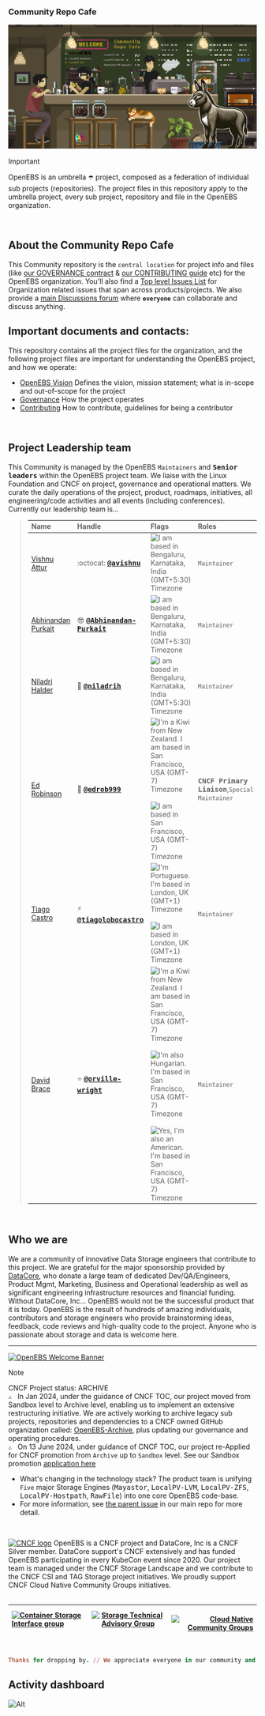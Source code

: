 ### Community Repo Cafe
[![OpenEBS Welcome to Community Repo Coffee SHop](/images/coffe-shop-hacker-pixel-art_HERO_banner.png)](https://www.openebs.io/)
<BR>

> [!Important]
> OpenEBS is an umbrella :open_umbrella: project, composed as a federation of individual sub projects (repositories). The project files in this repository apply to the umbrella project, every sub project, repository and file in the OpenEBS organization.
<BR>

## About the Community Repo Cafe<BR>
This Community repository is the ```central location``` for project info and files (like [our GOVERNANCE contract](GOVERNANCE.md) & [our CONTRIBUTING guide](CONTRIBUTING.md) etc) for the OpenEBS organization. You'll also find a [Top level Issues List](https://github.com/openebs/openebs/issues) for Organization related issues that span across products/projects. We also provide a [main Discussions forum](https://github.com/openebs/openebs/discussions) where **```everyone```** can collaborate and discuss anything.
<BR>

## Important documents and contacts:
This repository contains all the project files for the organization, and the following project files are important for understanding the OpenEBS project, and how we operate:
* [OpenEBS Vision](/VISON.md) Defines the vision, mission statement; what is in-scope and out-of-scope for the project
* [Governance](/GOVERNANCE.md) How the project operates
* [Contributing](/CONTRIBUTING.md) How to contribute, guidelines for being a contributor
<BR>

## Project Leadership team
This Community is managed by the OpenEBS ```Maintainers``` and <kbd>**Senior leaders**</kbd> within the OpenEBS project team. We liaise with the Linux Foundation and CNCF on project, governance
and operational matters. We curate the daily operations of the project, product, roadmaps, initiatives, all engineering/code activities and all events (including conferences). Currently our leadership team is...

> | Name | Handle | Flags | Roles |
> | :--- | :--- | :--- | :--- |
> | [Vishnu Attur](https://www.linkedin.com/in/vishnu-attur-5309a333/ "Senior Engineering, QA and Dev Manager")| :octocat: <kbd>**[@avishnu](https://github.com/avishnu "Vishnu Govind Attur")**</kbd> | ![](/images/flags/de_je/in.png "I am based in Bengaluru, Karnataka, India (GMT+5:30) Timezone") | ```Maintainer``` |
> | [Abhinandan Purkait](https://www.linkedin.com/in/abhinandan-purkait/ "Senior Engineer") | :sunglasses: <kbd>**[@Abhinandan-Purkait](https://github.com/Abhinandan-Purkait "Abhinandan Purkait")**</kbd> | ![](/images/flags/de_je/in.png "I am based in Bengaluru, Karnataka, India (GMT+5:30) Timezone") | ```Maintainer``` |
> | [Niladri Halder](https://www.linkedin.com/in/niladrih/ "Senior Engineer") | :rocket: <kbd>**[@niladrih](https://github.com/niladrih "Niladrih Halder")**</kbd> | ![](/images/flags/de_je/in.png "I am based in Bengaluru, Karnataka, India (GMT+5:30) Timezone") | ```Maintainer``` |
> | [Ed Robinson](https://www.linkedin.com/in/edrob/ "CNCF Head Liason") | :dog: <kbd>**[@edrob999](https://github.com/edrob999 "Ed Robinson")**</kbd> | ![](/images/flags/ni_tn/nz.png "I'm a Kiwi from New Zealand. I am based in San Francisco, USA (GMT-7) Timezone")  &nbsp; ![](/images/flags/to_zw/us.png "I am based in San Francisco, USA (GMT-7) Timezone") | <kbd>**CNCF Primary Liaison**</kbd>,```Special Maintainer``` |
> | [Tiago Castro](https://www.linkedin.com/in/tiago-castro-3311453a/ "Chief Architect") | :zap: <kbd>**[@tiagolobocastro](https://github.com/tiagolobocastro "Tiago Castro")**</kbd> | ![](/images/flags/ni_tn/pt.png "I'm Portuguese. I'm based in London, UK (GMT+1) Timezone") &nbsp; ![](/images/flags/de_je/gb.png "I am based in London, UK (GMT+1) Timezone") | ```Maintainer``` |
> | [David Brace](https://www.linkedin.com/in/dbrace/ "Head of Product Mgmt & Strategy") | :star: <kbd>**[@orville-wright](https://github.com/orville-wright "Dave Brace")**</kbd> | ![](/images/flags/ni_tn/nz.png "I'm a Kiwi from New Zealand. I am based in San Francisco, USA (GMT-7) Timezone") &nbsp; ![](/images/flags/de_je/hu.png "I'm also Hungarian. I'm based in San Francisco, USA (GMT-7) Timezone") &nbsp; ![](/images/flags/to_zw/us.png "Yes, I'm also an American. I'm based in San Francisco, USA (GMT-7) Timezone") | ```Maintainer``` |

<BR>

## Who we are
We are a community of innovative Data Storage engineers that contribute to this project. We are grateful for the major sponsorship provided by [DataCore](https://datacore.com), who donate a large team of dedicated Dev/QA/Engineers, Product Mgmt, Marketing, Business and Operational leadership as well as significant engineering infrastructure resources and financial funding. Without DataCore, Inc... OpenEBS would not be the successful product that it is today. OpenEBS is the result of hundreds of amazing individuals, contributors and storage engineers who provide brainstorming ideas, feedback, code reviews and high-quality code to the project. Anyone who is passionate about storage and data is welcome here. <BR>

---
[![OpenEBS Welcome Banner](/images/community_banner_retro_gamer_level-up-2024_transp.png)](https://www.openebs.io/)


> [!NOTE]
> CNCF Project status: ARCHIVE <BR>
> ```⚠️``` &nbsp; In Jan 2024, under the guidance of CNCF TOC, our project moved from Sandbox level to Archive level, enabling us to implement an extensive restructuring initiative. We are actively working to archive legacy sub projects, repositories and dependencies to a CNCF owned GitHub organization called: [OpenEBS-Archive](https://github.com/openebs-archive), plus updating our governance and operating procedures.<BR>
> ```⚠️``` &nbsp; On 13 June 2024, under guidance of CNCF TOC, our project re-Applied for CNCF promotion from ```Archive``` up to ```Sandbox``` level. See our Sandbox promotion [application here](https://github.com/cncf/sandbox/issues/104)
> * What's changing in the technology stack? The product team is unifying ``` Five ``` major Storage Engines (<kbd>Mayastor</kbd>, <kbd>LocalPV-LVM</kbd>, <kbd>LocalPV-ZFS</kbd>, <kbd>LocalPV-Hostpath</kbd>, <kbd>RawFile</kbd>) into one core OpenEBS code-base.
> * For more information, see [the parent issue]( https://github.com/openebs/openebs/issues/3701) in our main repo for more detail.
>
<BR>

[![CNCF logo](/images/CNCF_member-silver-color.svg)](https://www.datacore.com/)
OpenEBS is a CNCF project and DataCore, Inc is a CNCF Silver member. DataCore support's CNCF extensively and has funded OpenEBS participating in every KubeCon event since 2020. Our project team is managed under the CNCF Storage Landscape and we contribute to the CNCF CSI and TAG Storage project initiatives. We proudly support CNCF Cloud Native Community Groups initiatives.<BR>
<BR>


| [<img alt="Container Storage Interface group" src="/images/CNCF_csi-horizontal-color_2024.png" width="320">](https://github.com/kubernetes/community/tree/master/sig-storage) | [<img alt="Storage Technical Advisory Group" src="/images/CNCF_tag-storage-horizontal-color_2024.png" width="320">](https://github.com/cncf/tag-storage) | &emsp; &emsp; [<img alt="Cloud Native Community Groups" src="/images/CNCF_cncg-icon-color_2024.png" width="200">](https://github.com/cncf/communitygroups)|
| :---         |     :---:      |          ---: |

<BR>

```ruby
Thanks for dropping by. // We appreciate everyone in our community and would love to hear from you.
```

## Activity dashboard
![Alt](https://repobeats.axiom.co/api/embed/1e565d4d1fdfeacd2cf810f10bcb6cde7368c9ea.svg "Repobeats analytics image")
